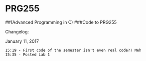# PRG255
##(Advanced Programming in C)
###Code to PRG255


Changelog:

January 11, 2017

    15:19 - First code of the semester isn't even real code?? Meh
    15:35 - Posted Lab 1
